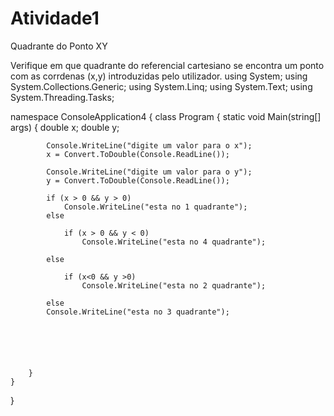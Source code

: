 # Atividade1
Quadrante do Ponto XY

Verifique em que quadrante do referencial cartesiano se encontra um ponto com as corrdenas (x,y) introduzidas pelo utilizador.
using System;
using System.Collections.Generic;
using System.Linq;
using System.Text;
using System.Threading.Tasks;

namespace ConsoleApplication4
{
    class Program
    {
        static void Main(string[] args)
        {
            double x;
            double y;

            Console.WriteLine("digite um valor para o x");
            x = Convert.ToDouble(Console.ReadLine());

            Console.WriteLine("digite um valor para o y");
            y = Convert.ToDouble(Console.ReadLine());

            if (x > 0 && y > 0)
                Console.WriteLine("esta no 1 quadrante");
            else
            
                if (x > 0 && y < 0)
                    Console.WriteLine("esta no 4 quadrante");
            
            else
            
                if (x<0 && y >0)
                    Console.WriteLine("esta no 2 quadrante");
            
            else 
            Console.WriteLine("esta no 3 quadrante");






        }
    }
}
